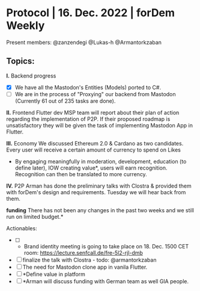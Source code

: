 # Protocol | 16. Dec. 2022 | forDem Weekly 

Present members: 
@zanzendegi @Lukas-h @Armantorkzaban

## Topics: 
**I.** Backend progress  

- [x] We have all the Mastodon's Entities (Models) ported to C#.
- [ ] We are in the process of "Proxying" our backend from Mastodon (Currently 61 out of 235 tasks are done).

**II.** Frontend Flutter dev
MSP team will report about their plan of action regarding the implementation of P2P. If their proposed roadmap is unsatisfactory they will be given the task of implementing Mastodon App in Flutter. 

**III.** Economy
We discussed Ethereum 2.0 & Cardano as two candidates. 
Every user will receive a certain amount of currency to spend on Likes
- By engaging meaningfully in moderation, development, education (to define later), IOW creating value*, users will earn recognition. Recognition can then be translated to more currency. 

**IV.** P2P
Arman has done the preliminary talks with Clostra & provided them with forDem's design and requirements. Tuesday we will hear back from them. 

**funding** 
There has not been any changes in the past two weeks and we still run on limited budget.*


Actionables: 

- [ ] * Brand identity meeting is going to take place on 18. Dec. 1500 CET room: https://lecture.senfcall.de/fre-5l2-rjl-dmb
- [ ] finalize the talk with Clostra - todo: @armantorkzaban
- [ ] The need for Mastodon clone app in vanila Flutter.
- [ ] *Define value in platform
- [ ] *Arman will discuss funding with German team as well GIA people.